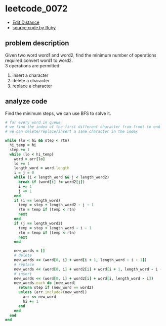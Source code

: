 # leetcode_0072

- [Edit Distance](https://leetcode.com/problems/edit-distance/)
- [source code by Ruby](leetcode_0072.rb)

## problem description

Given two word word1 and word2, find the minimum number of operations required convert word1 to word2.  
3 operations are permitted:

1. insert a character
2. delete a character
3. replace a character

## analyze code

Find the minimum steps, we can use BFS to solve it.

```ruby
# for every word in queue
# we find the index of the first different character from front to end
# we can delete/replace/insert a same character in the index

while (lo < hi && step < rtn)
  hi_temp = hi
  step += 1
  while (lo < hi_temp)
    word = arr[lo]
    lo += 1
    length_word = word.length
    i = j = 0
    while (i < length_word && j < length_word2)
      break if (word[i] != word2[j])
      i += 1
      j += 1
    end
    if (i == length_word)
      temp = step + length_word2 - j - 1
      rtn = temp if (temp < rtn)
      next
    end
    if (j == length_word2)
      temp = step + length_word - i - 1
      rtn = temp if (temp < rtn)
      next
    end

    new_words = []
    # delete
    new_words << (word[0, i] + word[i + 1, length_word - i - 1])
    # replace
    new_words << (word[0, i] + word2[i] + word[i + 1, length_word - i - 1])
    # insert
    new_words << (word[0, i] + word2[i] + word[i, length_word - i])
    new_words.each do |new_word|
      return step if (new_word == word2)
      unless (arr.include?(new_word))
        arr << new_word
        hi += 1
      end
    end
  end
end
```
